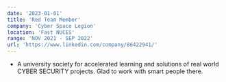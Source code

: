 ```yaml
---
date: '2023-01-01'
title: 'Red Team Member'
company: 'Cyber Space Legion'
location: 'Fast NUCES'
range: 'NOV 2021 - SEP 2022'
url: 'https://www.linkedin.com/company/86422941/'
---
```


- A university society for accelerated learning and solutions of real world CYBER SECURITY projects. Glad to work with smart people there.
